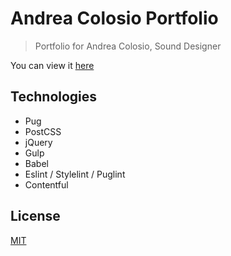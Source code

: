 # Andrea Colosio Portfolio

> Portfolio for Andrea Colosio, Sound Designer

You can view it [here](http://andreacolosiosound.com/en)

## Technologies

- Pug
- PostCSS
- jQuery
- Gulp
- Babel
- Eslint / Stylelint / Puglint
- Contentful

## License

[MIT](LICENSE)
